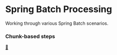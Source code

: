 # Spring Batch Processing

Working through various Spring Batch scenarios.

### Chunk-based steps 

[:link:](./chunk-based-steps/readme.md)